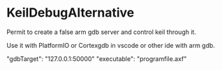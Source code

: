 # KeilDebugAlternative
Permit to create a false arm gdb server and control keil through it.

Use it with PlatformIO or Cortexgdb in vscode or other ide with arm gdb.

"gdbTarget": "127.0.0.1:50000"
"executable": "programfile.axf"
